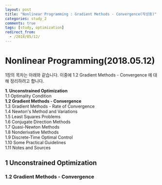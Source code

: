 ```yaml
---
layout: post
title: "Nonlinear Programming : Gradient Methods - Convergence(작성중)"
categories: study_2
comments: true
tags: [study, optimization]
redirect_from:
  - /2018/05/12/
---
```



# Nonlinear Programming(2018.05.12)

1장의 목차는 아래와 같습니다. 이중에 1.2 Gradient Methods - Convergence 에 대해 정리하려고 합니다.

**1. Unconstrained Optimization**  
1.1 Optimality Condition  
**1.2 Gradient Methods - Convergence**  
1.3 Gradient Methods - Rate of Convergence  
1.4 Newton's Method and Variations  
1.5 Least Squares Problems  
1.6 Conjugate Direction Methods  
1.7 Quasi-Newton Methods  
1.8 Nonderivative Methods  
1.9 Discrete-Time Optimal Control  
1.10 Some Practical Guidelines  
1.11 Notes and Sources  


## 1 Unconstrained Optimization    
### 1.2 Gradient Methods - Convergence  
